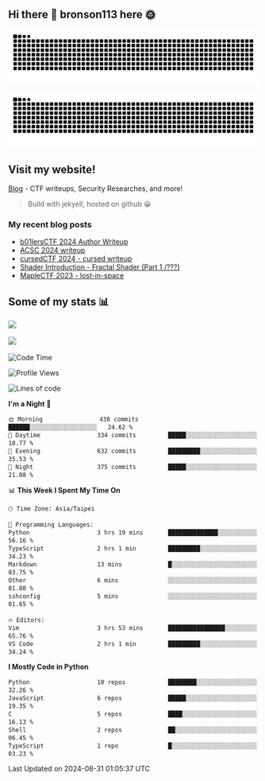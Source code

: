 ## Hi there 👋 bronson113 here 🌞
<div align="center">

![GitHub Snake Light](https://raw.githubusercontent.com/bronson113/bronson113/snake/github-snake.svg#gh-light-mode-only)

![GitHub Snake dark](https://raw.githubusercontent.com/bronson113/bronson113/snake/github-snake-dark.svg#gh-dark-mode-only)

</div>

## Visit my website!
[Blog](https://bronson113.github.io/) - CTF writeups, Security Researches, and more! 

> Build with jekyell, hosted on github 😀

### My recent blog posts

<!-- BLOG-POST-LIST:START -->
- [b01lersCTF 2024 Author Writeup](http://blog.bronson113.org/2024/04/15/b01lersctf-2024-author-writeup.html)
- [ACSC 2024 writeup](http://blog.bronson113.org/2024/04/03/acsc-2024-writeup.html)
- [cursedCTF 2024 - cursed writeup](http://blog.bronson113.org/2024/04/03/cursed.html)
- [Shader Introduction - Fractal Shader &lpar;Part 1 /???&rpar;](http://blog.bronson113.org/2024/03/12/shader-introduction-fractal-shader-part-1.html)
- [MapleCTF 2023 - lost-in-space](http://blog.bronson113.org/2023/10/03/maplectf-2023-lost-in-space.html)
<!-- BLOG-POST-LIST:END -->

## Some of my stats 📊
![](https://github-readme-stats-sigma-five.vercel.app/api?username=bronson113&theme=transparent&show_icons=true)

![](https://github-readme-stats-sigma-five.vercel.app/api/top-langs/?username=bronson113&theme=transparent&layout=compact&card_width=445)



<!--START_SECTION:waka-->
![Code Time](http://img.shields.io/badge/Code%20Time-788%20hrs%2041%20mins-blue)

![Profile Views](http://img.shields.io/badge/Profile%20Views-0-blue)

![Lines of code](https://img.shields.io/badge/From%20Hello%20World%20I%27ve%20Written-967.7%20thousand%20lines%20of%20code-blue)

**I'm a Night 🦉** 

```text
🌞 Morning                438 commits         ██████░░░░░░░░░░░░░░░░░░░   24.62 % 
🌆 Daytime                334 commits         █████░░░░░░░░░░░░░░░░░░░░   18.77 % 
🌃 Evening                632 commits         █████████░░░░░░░░░░░░░░░░   35.53 % 
🌙 Night                  375 commits         █████░░░░░░░░░░░░░░░░░░░░   21.08 % 
```


📊 **This Week I Spent My Time On** 

```text
🕑︎ Time Zone: Asia/Taipei

💬 Programming Languages: 
Python                   3 hrs 19 mins       ██████████████░░░░░░░░░░░   56.16 % 
TypeScript               2 hrs 1 min         █████████░░░░░░░░░░░░░░░░   34.23 % 
Markdown                 13 mins             █░░░░░░░░░░░░░░░░░░░░░░░░   03.75 % 
Other                    6 mins              ░░░░░░░░░░░░░░░░░░░░░░░░░   01.80 % 
sshconfig                5 mins              ░░░░░░░░░░░░░░░░░░░░░░░░░   01.65 % 

🔥 Editors: 
Vim                      3 hrs 53 mins       ████████████████░░░░░░░░░   65.76 % 
VS Code                  2 hrs 1 min         █████████░░░░░░░░░░░░░░░░   34.24 % 
```

**I Mostly Code in Python** 

```text
Python                   10 repos            ████████░░░░░░░░░░░░░░░░░   32.26 % 
JavaScript               6 repos             █████░░░░░░░░░░░░░░░░░░░░   19.35 % 
C                        5 repos             ████░░░░░░░░░░░░░░░░░░░░░   16.13 % 
Shell                    2 repos             ██░░░░░░░░░░░░░░░░░░░░░░░   06.45 % 
TypeScript               1 repo              █░░░░░░░░░░░░░░░░░░░░░░░░   03.23 % 
```




 Last Updated on 2024-08-31 01:05:37 UTC
<!--END_SECTION:waka-->

